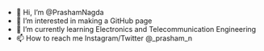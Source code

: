 - 👋 Hi, I’m @PrashamNagda
- 👀 I’m interested in making a GitHub page
- 🌱 I’m currently learning Electronics and Telecommunication Engineering
- 📫 How to reach me Instagram/Twitter @_prasham_n


<!---
PrashamNagda/PrashamNagda is a ✨ special ✨ repository because its `README.md` (this file) appears on your GitHub profile.
You can click the Preview link to take a look at your changes.
--->
